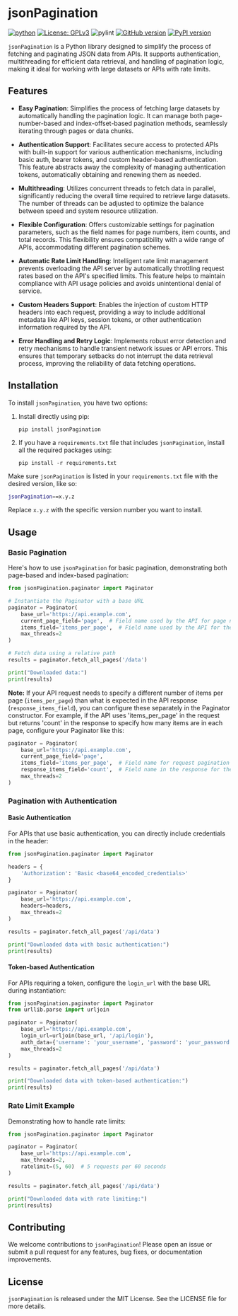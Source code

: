# jsonPagination 

[![python](https://img.shields.io/badge/Python-3.9-3776AB.svg?style=flat&logo=python&logoColor=white)](https://www.python.org)
[![License: GPLv3](https://img.shields.io/badge/License-GPLv3-blue.svg)](https://www.gnu.org/licenses/gpl-3.0)
![pylint](https://img.shields.io/badge/PyLint-9.73-green?logo=python&logoColor=white)
[![GitHub version](https://badge.fury.io/gh/pl0psec%2FjsonPagination.svg)](https://badge.fury.io/gh/pl0psec%2FjsonPagination)
[![PyPI version](https://badge.fury.io/py/jsonPagination.svg)](https://badge.fury.io/py/jsonPagination)

`jsonPagination` is a Python library designed to simplify the process of fetching and paginating JSON data from APIs. It supports authentication, multithreading for efficient data retrieval, and handling of pagination logic, making it ideal for working with large datasets or APIs with rate limits.

## Features

- **Easy Pagination**: Simplifies the process of fetching large datasets by automatically handling the pagination logic. It can manage both page-number-based and index-offset-based pagination methods, seamlessly iterating through pages or data chunks.

- **Authentication Support**: Facilitates secure access to protected APIs with built-in support for various authentication mechanisms, including basic auth, bearer tokens, and custom header-based authentication. This feature abstracts away the complexity of managing authentication tokens, automatically obtaining and renewing them as needed.

- **Multithreading**: Utilizes concurrent threads to fetch data in parallel, significantly reducing the overall time required to retrieve large datasets. The number of threads can be adjusted to optimize the balance between speed and system resource utilization.

- **Flexible Configuration**: Offers customizable settings for pagination parameters, such as the field names for page numbers, item counts, and total records. This flexibility ensures compatibility with a wide range of APIs, accommodating different pagination schemes.

- **Automatic Rate Limit Handling**: Intelligent rate limit management prevents overloading the API server by automatically throttling request rates based on the API's specified limits. This feature helps to maintain compliance with API usage policies and avoids unintentional denial of service.

- **Custom Headers Support**: Enables the injection of custom HTTP headers into each request, providing a way to include additional metadata like API keys, session tokens, or other authentication information required by the API.

- **Error Handling and Retry Logic**: Implements robust error detection and retry mechanisms to handle transient network issues or API errors. This ensures that temporary setbacks do not interrupt the data retrieval process, improving the reliability of data fetching operations.


## Installation

To install `jsonPagination`, you have two options:

1. Install directly using pip:

    ```
    pip install jsonPagination
    ```

2. If you have a `requirements.txt` file that includes `jsonPagination`, install all the required packages using:

    ```
    pip install -r requirements.txt
    ```

Make sure `jsonPagination` is listed in your `requirements.txt` file with the desired version, like so:

```sh
jsonPagination==x.y.z
```

Replace `x.y.z` with the specific version number you want to install.

## Usage

### Basic Pagination
Here's how to use `jsonPagination` for basic pagination, demonstrating both page-based and index-based pagination:

```python
from jsonPagination.paginator import Paginator

# Instantiate the Paginator with a base URL
paginator = Paginator(
    base_url='https://api.example.com',
    current_page_field='page',  # Field name used by the API for page number
    items_field='items_per_page',  # Field name used by the API for the number of items per page
    max_threads=2
)

# Fetch data using a relative path
results = paginator.fetch_all_pages('/data')

print("Downloaded data:")
print(results)
```

**Note:**
If your API request needs to specify a different number of items per page (`items_per_page`) than what is expected in the API response (`response_items_field`), you can configure these separately in the Paginator constructor. For example, if the API uses 'items_per_page' in the request but returns 'count' in the response to specify how many items are in each page, configure your Paginator like this:

```python
paginator = Paginator(
    base_url='https://api.example.com',
    current_page_field='page',
    items_field='items_per_page',  # Field name for request pagination
    response_items_field='count',  # Field name in the response for the number of items
    max_threads=2
)
```


### Pagination with Authentication
#### Basic Authentication
For APIs that use basic authentication, you can directly include credentials in the header:

```python
from jsonPagination.paginator import Paginator

headers = {
    'Authorization': 'Basic <base64_encoded_credentials>'
}

paginator = Paginator(
    base_url='https://api.example.com',
    headers=headers,
    max_threads=2
)

results = paginator.fetch_all_pages('/api/data')

print("Downloaded data with basic authentication:")
print(results)
```

#### Token-based Authentication
For APIs requiring a token, configure the `login_url` with the base URL during instantiation:

```python
from jsonPagination.paginator import Paginator
from urllib.parse import urljoin

paginator = Paginator(
    base_url='https://api.example.com',
    login_url=urljoin(base_url, '/api/login'),
    auth_data={'username': 'your_username', 'password': 'your_password'},
    max_threads=2
)

results = paginator.fetch_all_pages('/api/data')

print("Downloaded data with token-based authentication:")
print(results)
```

### Rate Limit Example
Demonstrating how to handle rate limits:

```python
from jsonPagination.paginator import Paginator

paginator = Paginator(
    base_url='https://api.example.com',
    max_threads=2,
    ratelimit=(5, 60)  # 5 requests per 60 seconds
)

results = paginator.fetch_all_pages('/api/data')

print("Downloaded data with rate limiting:")
print(results)
```

## Contributing

We welcome contributions to `jsonPagination`! Please open an issue or submit a pull request for any features, bug fixes, or documentation improvements.

## License

`jsonPagination` is released under the MIT License. See the LICENSE file for more details.
